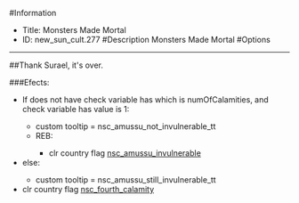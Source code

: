 #Information
 - Title: Monsters Made Mortal
 - ID: new_sun_cult.277
#Description
Monsters Made Mortal
#Options

___
##Thank Surael, it's over.

###Efects:<ul><li>If does not have check variable has which is numOfCalamities, and check variable has value is 1:</li><ul><li>custom tooltip = nsc_amussu_not_invulnerable_tt</li><li>REB:</li><ul><li>clr country flag [nsc_amussu_invulnerable](../flags/nsc_amussu_invulnerable.md)</li></ul></ul><li>else:</li><ul><li>custom tooltip = nsc_amussu_still_invulnerable_tt</li></ul><li>clr country flag [nsc_fourth_calamity](../flags/nsc_fourth_calamity.md)</li></ul>
